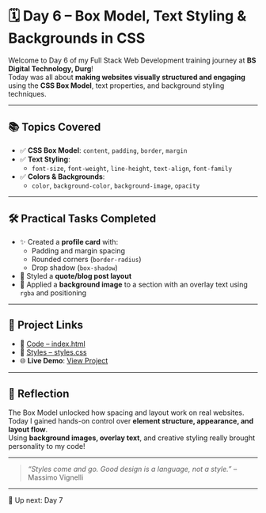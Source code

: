 # 🗓️ Day 6 – Box Model, Text Styling & Backgrounds in CSS

Welcome to Day 6 of my Full Stack Web Development training journey at **BS Digital Technology, Durg**!  
Today was all about **making websites visually structured and engaging** using the **CSS Box Model**, text properties, and background styling techniques.

---

## 📚 Topics Covered

- ✅ **CSS Box Model**: `content`, `padding`, `border`, `margin`
- ✅ **Text Styling**:
  - `font-size`, `font-weight`, `line-height`, `text-align`, `font-family`
- ✅ **Colors & Backgrounds**:
  - `color`, `background-color`, `background-image`, `opacity`

---

## 🛠️ Practical Tasks Completed

- ✨ Created a **profile card** with:
  - Padding and margin spacing
  - Rounded corners (`border-radius`)
  - Drop shadow (`box-shadow`)
- 📝 Styled a **quote/blog post layout**
- 🌄 Applied a **background image** to a section with an overlay text using `rgba` and positioning

---

## 🔗 Project Links

- 📄 [Code – index.html](https://github.com/Nitincodeblooded/vocational-training-journey/blob/main/Day06/code/index.html)
- 🎨 [Styles – styles.css](https://github.com/Nitincodeblooded/vocational-training-journey/blob/main/Day06/code/styles.css)
- 🌐 **Live Demo**: [View Project](https://1315.onecompiler.app/) <!-- Replace with actual OneCompiler or Pages link -->

---

## 💬 Reflection

The Box Model unlocked how spacing and layout work on real websites. Today I gained hands-on control over **element structure, appearance, and layout flow**.  
Using **background images, overlay text**, and creative styling really brought personality to my code!

---

> _“Styles come and go. Good design is a language, not a style.”_ – Massimo Vignelli

---

🔁 Up next: Day 7 
